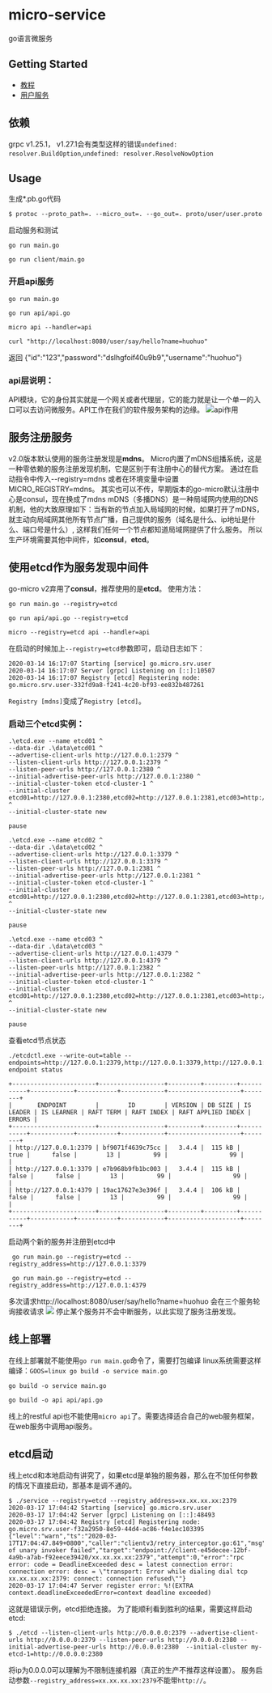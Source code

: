 # micro-service
go语言微服务

## Getting Started

- [教程](https://micro.mu/docs/go-helloworld.html)
- [用户服务](https://github.com/micro-in-cn/tutorials/tree/master/microservice-in-micro/part1)

## 依赖

grpc v1.25.1，
v1.27.1会有类型这样的错误`undefined: resolver.BuildOption`,`undefined: resolver.ResolveNowOption`

## Usage
生成*.pb.go代码
```shell
$ protoc --proto_path=. --micro_out=. --go_out=. proto/user/user.proto
```
启动服务和测试
```shell
go run main.go
```
```shell
go run client/main.go
```

### 开启api服务
```shell
go run main.go
```
```shell
go run api/api.go
```
```shell
micro api --handler=api
```
```shell
curl "http://localhost:8080/user/say/hello?name=huohuo"
```
返回
{"id":"123","password":"dslhgfoif40u9b9","username":"huohuo"}

### api层说明：
API模块，它的身份其实就是一个网关或者代理层，它的能力就是让一个单一的入口可以去访问微服务。API工作在我们的软件服务架构的边缘。
![api作用](https://micro.mu/docs/images/api.png)
## 服务注册服务
v2.0版本默认使用的服务注册发现是**mdns**。
Micro内置了mDNS组播系统，这是一种零依赖的服务注册发现机制，它是区别于有注册中心的替代方案。
通过在启动指令中传入--registry=mdns 或者在环境变量中设置MICRO_REGISTRY=mdns。
其实也可以不传，早期版本的go-micro默认注册中心是consul，现在换成了mdns
mDNS（多播DNS）是一种局域网内使用的DNS机制，他的大致原理如下：当有新的节点加入局域网的时候，如果打开了mDNS，就主动向局域网其他所有节点广播，自己提供的服务（域名是什么、ip地址是什么、端口号是什么）, 这样我们任何一个节点都知道局域网提供了什么服务。
所以生产环境需要其他中间件，如**consul**，**etcd**。

## 使用etcd作为服务发现中间件
go-micro v2弃用了**consul**，推荐使用的是**etcd**。
使用方法：
```shell
go run main.go --registry=etcd
```
```shell
go run api/api.go --registry=etcd
```
```shell
micro --registry=etcd api --handler=api
```
在启动的时候加上`--registry=etcd`参数即可，启动日志如下：
```cassandraql
2020-03-14 16:17:07 Starting [service] go.micro.srv.user
2020-03-14 16:17:07 Server [grpc] Listening on [::]:10507
2020-03-14 16:17:07 Registry [etcd] Registering node: go.micro.srv.user-332fd9a8-f241-4c20-bf93-ee832b487261
```
`Registry [mdns]`变成了`Registry [etcd]`。
### 启动三个etcd实例：
```shell script
.\etcd.exe --name etcd01 ^
--data-dir .\data\etcd01 ^
--advertise-client-urls http://127.0.0.1:2379 ^
--listen-client-urls http://127.0.0.1:2379 ^
--listen-peer-urls http://127.0.0.1:2380 ^
--initial-advertise-peer-urls http://127.0.0.1:2380 ^
--initial-cluster-token etcd-cluster-1 ^
--initial-cluster etcd01=http://127.0.0.1:2380,etcd02=http://127.0.0.1:2381,etcd03=http://127.0.0.1:2382 ^
--initial-cluster-state new

pause
```
```shell script
.\etcd.exe --name etcd02 ^
--data-dir .\data\etcd02 ^
--advertise-client-urls http://127.0.0.1:3379 ^
--listen-client-urls http://127.0.0.1:3379 ^
--listen-peer-urls http://127.0.0.1:2381 ^
--initial-advertise-peer-urls http://127.0.0.1:2381 ^
--initial-cluster-token etcd-cluster-1 ^
--initial-cluster etcd01=http://127.0.0.1:2380,etcd02=http://127.0.0.1:2381,etcd03=http://127.0.0.1:2382 ^
--initial-cluster-state new

pause
```
```shell script
.\etcd.exe --name etcd03 ^
--data-dir .\data\etcd03 ^
--advertise-client-urls http://127.0.0.1:4379 ^
--listen-client-urls http://127.0.0.1:4379 ^
--listen-peer-urls http://127.0.0.1:2382 ^
--initial-advertise-peer-urls http://127.0.0.1:2382 ^
--initial-cluster-token etcd-cluster-1 ^
--initial-cluster etcd01=http://127.0.0.1:2380,etcd02=http://127.0.0.1:2381,etcd03=http://127.0.0.1:2382 ^
--initial-cluster-state new

pause
```
查看etcd节点状态
```shell script
./etcdctl.exe --write-out=table --endpoints=http://127.0.0.1:2379,http://127.0.0.1:3379,http://127.0.0.1:4379 endpoint status
```
```shell script
+-----------------------+------------------+---------+---------+-----------+------------+-----------+------------+--------------------+--------+
|       ENDPOINT        |        ID        | VERSION | DB SIZE | IS LEADER | IS LEARNER | RAFT TERM | RAFT INDEX | RAFT APPLIED INDEX | ERRORS |
+-----------------------+------------------+---------+---------+-----------+------------+-----------+------------+--------------------+--------+
| http://127.0.0.1:2379 | bf9071f4639c75cc |   3.4.4 |  115 kB |      true |      false |        13 |         99 |                 99 |        |
| http://127.0.0.1:3379 | e7b968b9fb1bc003 |   3.4.4 |  115 kB |     false |      false |        13 |         99 |                 99 |        |
| http://127.0.0.1:4379 | 19ac17627e3e396f |   3.4.4 |  106 kB |     false |      false |        13 |         99 |                 99 |        |
+-----------------------+------------------+---------+---------+-----------+------------+-----------+------------+--------------------+--------+

```
启动两个新的服务并注册到etcd中
```shell script
 go run main.go --registry=etcd --registry_address=http://127.0.0.1:3379
```
```shell script
 go run main.go --registry=etcd --registry_address=http://127.0.0.1:4379
```
多次请求http://localhost:8080/user/say/hello?name=huohuo
会在三个服务轮询接收请求
![](./etcd.jpg)
停止某个服务并不会中断服务，以此实现了服务注册发现。

## 线上部署
在线上部署就不能使用`go run main.go`命令了，需要打包编译
linux系统需要这样编译：`GOOS=linux go build -o service main.go`
```shell script
go build -o service main.go
```
```shell script
go build -o api api/api.go
```
线上的restful api也不能使用`micro api`了。需要选择适合自己的web服务框架，在web服务中调用api服务。

## etcd启动
线上etcd和本地启动有讲究了，如果etcd是单独的服务器，那么在不加任何参数的情况下直接启动，那基本是调不通的。
```shell script
$ ./service --registry=etcd --registry_address=xx.xx.xx.xx:2379
2020-03-17 17:04:42 Starting [service] go.micro.srv.user
2020-03-17 17:04:42 Server [grpc] Listening on [::]:48493
2020-03-17 17:04:42 Registry [etcd] Registering node: go.micro.srv.user-f32a2950-8e59-44d4-ac86-f4e1ec103395
{"level":"warn","ts":"2020-03-17T17:04:47.849+0800","caller":"clientv3/retry_interceptor.go:61","msg":"retrying of unary invoker failed","target":"endpoint://client-e45decee-12bf-4a9b-a7ab-f92eece39420/xx.xx.xx.xx:2379","attempt":0,"error":"rpc error: code = DeadlineExceeded desc = latest connection error: connection error: desc = \"transport: Error while dialing dial tcp xx.xx.xx.xx:2379: connect: connection refused\""}
2020-03-17 17:04:47 Server register error: %!(EXTRA context.deadlineExceededError=context deadline exceeded)
```
这就是错误示例，etcd拒绝连接。
为了能顺利看到胜利的结果，需要这样启动etcd:
```shell script
$ ./etcd --listen-client-urls http://0.0.0.0:2379 --advertise-client-urls http://0.0.0.0:2379 --listen-peer-urls http://0.0.0.0:2380 --initial-advertise-peer-urls http://0.0.0.0:2380  --initial-cluster my-etcd-1=http://0.0.0.0:2380
```
将ip为0.0.0.0可以理解为不限制连接机器（真正的生产不推荐这样设置）。
服务启动参数`--registry_address=xx.xx.xx.xx:2379`不能带`http://`。